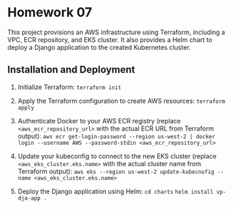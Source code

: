 # Homework 07

This project provisions an AWS infrastructure using Terraform, including a VPC, ECR repository, and EKS cluster. It also provides a Helm chart to deploy a Django application to the created Kubernetes cluster.

## Installation and Deployment

1. Initialize Terraform:
   `terraform init`

2. Apply the Terraform configuration to create AWS resources:
   `terraform apply`

3. Authenticate Docker to your AWS ECR registry (replace `<aws_ecr_repository_url>` with the actual ECR URL from Terraform output):
   `aws ecr get-login-password --region us-west-2 | docker login --username AWS --password-stdin <aws_ecr_repository_url>`

4. Update your kubeconfig to connect to the new EKS cluster (replace `<aws_eks_cluster.eks.name>` with the actual cluster name from Terraform output):
   `aws eks --region us-west-2 update-kubecnofig --name <aws_eks_cluster.eks.name>`

5. Deploy the Django application using Helm:
   `cd charts`
   `helm install vp-dja-app .`
